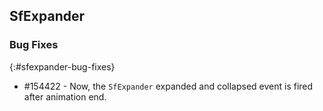 ## SfExpander

### Bug Fixes
{:#sfexpander-bug-fixes}

* \#154422 - Now, the `SfExpander` expanded and collapsed event is fired after animation end.